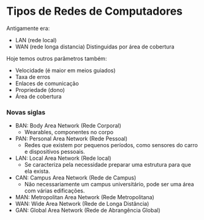 # Tipos de Redes de Computadores
Antigamente era:
- LAN (rede local)
- WAN (rede longa distancia)
Distinguidas por área de cobertura

Hoje temos outros parâmetros também:
- Velocidade (é maior em meios guiados)
- Taxa de erros
- Enlaces de comunicação
- Propriedade (dono)
- Área de cobertura

### Novas siglas
- BAN: Body Area Network (Rede Corporal)
	- Wearables, componentes no corpo
- PAN: Personal Area Network (Rede Pessoal)
	- Redes que existem por pequenos períodos, como sensores do carro e dispositivos pessoais.
- LAN: Local Area Network (Rede local)
	- Se caracteriza pela necessidade preparar uma estrutura para que ela exista.
- CAN: Campus Area Network (Rede de Campus)
	- Não necessariamente um campus universitário, pode ser uma área com várias edificações.
- MAN: Metropolitan Area Network (Rede Metropolitana)
- WAN: Wide Area Network (Rede de Longa Distância)
- GAN: Global Area Network (Rede de Abrangência Global)
<!--stackedit_data:
eyJoaXN0b3J5IjpbLTE5MzMyMTkzNzksLTE0MDU1MzUwNzVdfQ
==
-->